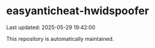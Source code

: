 # easyanticheat-hwidspoofer

Last updated: 2025-05-29 19:42:00

This repository is automatically maintained.
